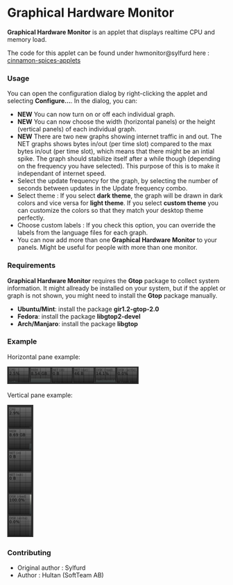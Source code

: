 Graphical Hardware Monitor
==========================

**Graphical Hardware Monitor** is an applet that displays realtime CPU and memory load.

The code for this applet can be found under hwmonitor@sylfurd here : [cinnamon-spices-applets](https://github.com/linuxmint/cinnamon-spices-applets/)

### Usage

You can open the configuration dialog by right-clicking the applet and selecting **Configure...**. In the dialog, you can:

* **NEW** You can now turn on or off each individual graph.
* **NEW** You can now choose the width (horizontal panels) or the height (vertical panels) of each individual graph.
* **NEW** There are two new graphs showing internet traffic in and out. The NET graphs shows bytes in/out (per time slot) compared to the max bytes in/out (per time slot), which means that there might be an intial spike. The graph should stabilize itself after a while though (depending on the frequency you have selected). This purpose of this is to make it independant of internet speed.
* Select the update frequency for the graph, by selecting the number of seconds between updates in the Update frequency combo.
* Select theme : If you select **dark theme**, the graph will be drawn in dark colors and vice versa for **light theme**. If you select **custom theme** you can customize the colors so that they match your desktop theme perfectly.
* Choose custom labels : If you check this option, you can override the labels from the language files for each graph.
* You can now add more than one **Graphical Hardware Monitor** to your panels. Might be useful for people with more than one monitor.

### Requirements

**Graphical Hardware Monitor** requires the **Gtop** package to collect system information. It might allready be installed on your system, but if the applet or graph is not shown, you might need to install the **Gtop** package manually.

* **Ubuntu/Mint**: install the package **gir1.2-gtop-2.0**
* **Fedora**: install the package **libgtop2-devel**
* **Arch/Manjaro**: install the package **libgtop**

### Example

Horizontal pane example:

![screenshot](https://raw.githubusercontent.com/linuxmint/cinnamon-spices-applets/master/hwmonitor%40sylfurd/horizontal.png)

Vertical pane example:

![screenshot](https://raw.githubusercontent.com/linuxmint/cinnamon-spices-applets/master/hwmonitor%40sylfurd/vertical.png)

### Contributing

*  Original author : Sylfurd
*  Author : Hultan (SoftTeam AB)
